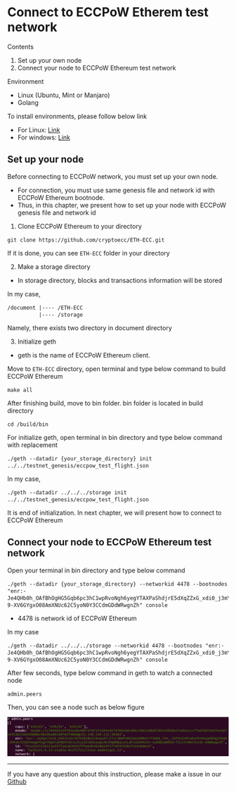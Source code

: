 # Connect to ECCPoW Etherem test network

Contents

1. Set up your own node
2. Connect your node to ECCPoW Ethereum test network

Environment

- Linux (Ubuntu, Mint or Manjaro)
- Golang

To install environments, please follow below link

- For Linux: [Link](https://github.com/cryptoecc/ETH-ECC/blob/master/docs/eccpow%20windows%20instuction/Windows%20install%20instruction.md#4-%EB%A6%AC%EB%88%85%EC%8A%A4-%EC%83%81%EC%97%90%EC%84%9C-%EC%8B%A4%ED%96%89-%ED%99%98%EA%B2%BD-%EC%84%A4%EC%A0%95)
- For windows: [Link](https://github.com/cryptoecc/ETH-ECC/blob/master/docs/eccpow%20windows%20instuction/Windows%20install%20instruction.md)

## Set up your node

Before connecting to ECCPoW network, you must set up your own node.

- For connection, you must use same genesis file and network id with ECCPoW Ethereum bootnode.
- Thus, in this chapter, we present how to set up your node with ECCPoW genesis file and network id

1. Clone ECCPoW Ethereum to your directory

```
git clone https://github.com/cryptoecc/ETH-ECC.git
```

If it is done, you can see `ETH-ECC` folder in your directory

2. Make a storage directory 

- In storage directory, blocks and transactions information will be stored

In my case,

```
/document |---- /ETH-ECC
          |---- /storage		  
```

Namely, there exists two directory in document directory

3. Initialize geth

- geth is the name of ECCPoW Ethereum client.

Move to `ETH-ECC` directory, open terminal and type below command to build ECCPoW Ethereum

```
make all
```

After finishing build, move to bin folder. bin folder is located in build directory

```
cd /build/bin
```

For initialize geth, open terminal in bin directory and type below command with replacement

```
./geth --datadir {your_storage_directory} init ../../testnet_genesis/eccpow_test_flight.json
```

In my case,

```
./geth --datadir ../../../storage init ../../testnet_genesis/eccpow_test_flight.json
```

It is end of initialization. In next chapter, we will present how to connect to ECCPoW Ethereum

## Connect your node to ECCPoW Ethereum test network

Open your terminal in bin directory and type below command

```
./geth --datadir {your_storage_directory} --networkid 4478 --bootnodes "enr:-Je4QHb0h_OAfBhOgHG5Gqb6pc3hC1wpRvoNgh6yegYTAXPaShdjrE5dXqZZxG_xdi0_j3mYy9aqF0oiLzAyH1_tUcsBg2V0aMfGhHHGzwGAgmlkgnY0gmlwhKwaEHiJc2VjcDI1NmsxoQJlB1U_j59OzT5P2wfFX-9-XV6GYgxO08AmXNUc62C5yoN0Y3CCdmGDdWRwgnZh" console
```

- 4478 is network id of ECCPoW Ethereum

In my case

```
./geth --datadir ../../../storage --networkid 4478 --bootnodes "enr:-Je4QHb0h_OAfBhOgHG5Gqb6pc3hC1wpRvoNgh6yegYTAXPaShdjrE5dXqZZxG_xdi0_j3mYy9aqF0oiLzAyH1_tUcsBg2V0aMfGhHHGzwGAgmlkgnY0gmlwhKwaEHiJc2VjcDI1NmsxoQJlB1U_j59OzT5P2wfFX-9-XV6GYgxO08AmXNUc62C5yoN0Y3CCdmGDdWRwgnZh" console
```

After few seconds, type below command in geth to watch a connected node

```
admin.peers
```

Then, you can see a node such as below figure

![connecntion](./img/connecntion.png)

---

If you have any question about this instruction, please make a issue in our [Github](https://github.com/cryptoecc/ETH-ECC)


